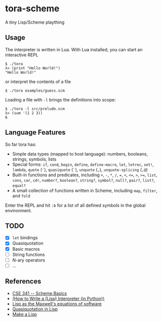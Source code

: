 tora-scheme
===========

A tiny Lisp/Scheme plaything

Usage
-----

The interpreter is written in Lua. With Lua installed, you can start an
interactive REPL

```
$ ./tora
λ> (print "Hello World!")
"Hello World!"
```

or interpret the contents of a file

```
$ ./tora examples/guess.scm
```

Loading a file with `-l` brings the definitions into scope:

```
$ ./tora -l src/prelude.scm
λ> (sum '(1 2 3))
6
```

Language Features
-----------------

So far tora has:
- Simple data types (mapped to host language): numbers, booleans,
  strings, symbols, lists
- Special forms: `if`, `cond`, `begin`, `define`, `define-macro`, `let`,
  `letrec`, `set!`, `lambda`, `quote` (`'`), `quasiquote` (`` ` ``), `unquote`
  (`,`), `unquote-splicing` (`,@`)
- Built-in functions and predicates, including `+`, `-`, `*`, `/`, `=`, `<`,
  `<=`, `>`, `>=`, `list`, `cons`, `car`, `cdr`, `number?`, `boolean?`,
  `string?`, `symbol?`, `null?`, `pair?`, `list?`, `equal?`
- A small collection of functions written in Scheme, including `map`,
  `filter`, and `fold`

Enter the REPL and hit `:b` for a list of all defined symbols in the global
environment.

TODO
----

- [x] `let` bindings
- [x] Quasiquotation
- [x] Basic macros
- [ ] String functions
- [ ] N-ary operators
- [ ] ...

References
----------

- [CSE 341 -- Scheme Basics](http://courses.cs.washington.edu/courses/cse341/03wi/scheme/basics.html)
- [(How to Write a (Lisp) Interpreter (in Python))](http://norvig.com/lispy.html)
- [Lisp as the Maxwell's equations of software](http://www.michaelnielsen.org/ddi/lisp-as-the-maxwells-equations-of-software)
- [Quasiquotation in Lisp](http://repository.readscheme.org/ftp/papers/pepm99/bawden.pdf)
- [Make a Lisp](https://github.com/kanaka/mal/blob/master/process/guide.md)
